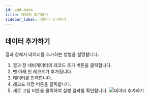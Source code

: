 ```yaml
---
id: add-data
title: 데이터 추가하기
sidebar_label: 데이터 추가하기
---
```


## 데이터 추가하기

결과 창에서 데이터를 추가하는 방법을 설명합니다.

1. 결과 창 네비게이터의 레코드 추가 버튼을 클릭합니다.
2. 맨 아래 빈 레코드가 추가됩니다.
3. 데이터를 입력합니다.
4. 레코드 저장 버튼을 클릭합니다.
5. 새로 고침 버튼을 클릭하여 실행 결과를 확인합니다.
![데이터 추가하기](https://s3.ap-northeast-2.amazonaws.com/sqlgate-manual-content/55F38B54A95D4038970D91DE0E5F7E25.jpg)
